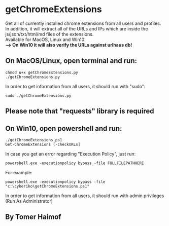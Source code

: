 # getChromeExtensions 
  Get all of currently installed chrome extensions from all users and profiles.
  </br>
  In addition, it will extract all of the URLs and IPs which are inside the js/json/txt/html/md files of the extensions.
  </br>
  Available for MacOS, Linux and Win10!
</br>
 <b> --> On Win10 it will also verify the URLs against urlhaus db!</b>


## On MacOS/Linux, open terminal and run:
   
  	chmod u+x getChromeExtensions.py
  	./getChromeExtensions.py
   
    
In order to get information from all users, it should run with "sudo":</br>
  
  	sudo ./getChromeExtensions.py
   
    
## Please note that "requests" library is required
 
## On Win10, open powershell and run:</b>
    
    ./getChromeExtensions.ps1
    Get-ChromeExtensions [-checkURLs]
    
In case you get an error regarding "Execution Policy", just run:
    
    powershell.exe -executionpolicy bypass -file FULLFILEPATHHERE
    
For example:
    
    powershell.exe -executionpolicy bypass -file "c:\cyberiko\getChromeExtensions.ps1"
    
In order to get information from all users, it should run with admin privileges (Run As Administrator) 
  


## By Tomer Haimof
